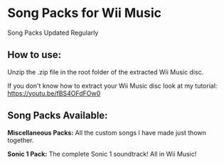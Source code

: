 # Song Packs for Wii Music

Song Packs Updated Regularly

## How to use:

Unzip the .zip file in the root folder of the extracted Wii Music disc.

If you don't know how to extract your Wii Music disc look at my tutorial: https://youtu.be/fBS4OFdFOw0

## Song Packs Available:

**Miscellaneous Packs:** All the custom songs I have made just thown together.

**Sonic 1 Pack:** The complete Sonic 1 soundtrack! All in Wii Music!